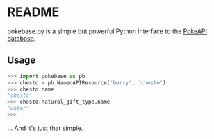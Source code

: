 # README

pokebase.py is a simple but powerful Python interface to the [PokeAPI database](https://pokeapi.co/).

## Usage

```python
>>> import pokebase as pb
>>> chesto = pb.NamedAPIResource('berry', 'chesto')
>>> chesto.name
'chesto'
>>> chesto.natural_gift_type.name
'water'
>>> 
```
... And it's just that simple.
